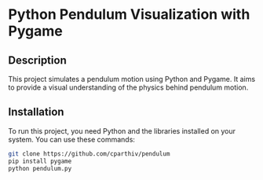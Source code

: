 # Python Pendulum Visualization with Pygame

## Description

This project simulates a pendulum motion using Python and Pygame. It aims to provide a visual understanding of the physics behind pendulum motion.

## Installation

To run this project, you need Python and the libraries installed on your system. You can use these commands:

```sh
git clone https://github.com/cparthiv/pendulum
pip install pygame
python pendulum.py

```
